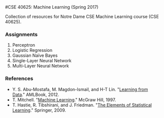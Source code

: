 #CSE 40625: Machine Learning (Spring 2017)

Collection of resources for Notre Dame CSE Machine Learning course (CSE 40625).

### Assignments
1. Perceptron
2. Logistic Regression
3. Gaussian Na&iuml;ve Bayes
4. Single-Layer Neural Network
5. Multi-Layer Neural Network

### References
* Y. S. Abu-Mostafa, M. Magdon-Ismail, and H-T Lin. "[Learning from Data](http://amlbook.com/)." AMLBook, 2012.
* T. Mitchell. "[Machine Learning](http://www.cs.cmu.edu/~tom/mlbook.html)." McGraw Hill, 1997.
* T. Hastie, R. Tibshirani, and J. Friedman. "[The Elements of Statistical Learning](http://statweb.stanford.edu/~tibs/ElemStatLearn/)." Springer, 2009.
